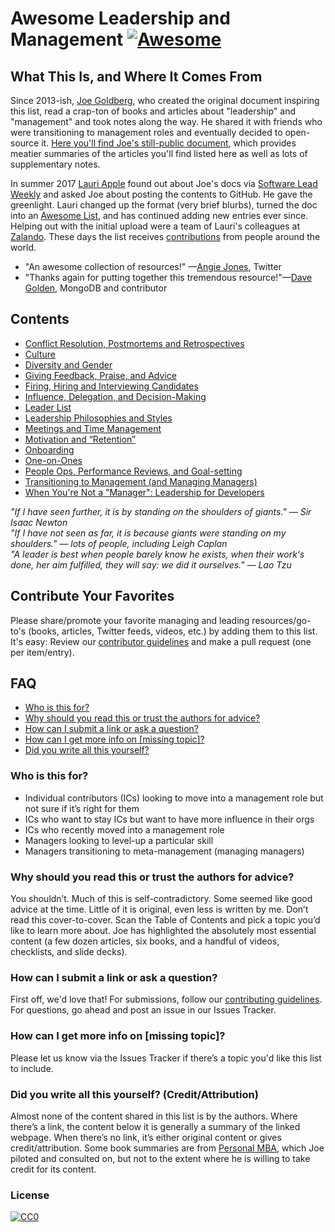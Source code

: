 # Awesome Leadership and Management [![Awesome](https://cdn.rawgit.com/sindresorhus/awesome/d7305f38d29fed78fa85652e3a63e154dd8e8829/media/badge.svg)](https://github.com/sindresorhus/awesome)

## What This Is, and Where It Comes From
Since 2013-ish, [Joe Goldberg](https://twitter.com/bostonsteamer), who created the original document inspiring this list, read a crap-ton of books and articles about "leadership" and "management" and took notes along the way. He shared it with friends who were transitioning to management roles and eventually decided to open-source it. [Here you'll find Joe's still-public document](https://docs.google.com/document/d/1R1O0OEsQpZcBcLheRlomDrmR2tyEpdRNFnjbLALmbH4/edit#heading=h.loq53mbwc6ut), which provides meatier summaries of the articles you'll find listed here as well as lots of supplementary notes.

In summer 2017 [Lauri Apple](https://twitter.com/lauritaapplez) found out about Joe's docs via [Software Lead Weekly](http://softwareleadweekly.com/) and asked Joe about posting the contents to GitHub. He gave the greenlight. Lauri changed up the format (very brief blurbs), turned the doc into an [Awesome List](https://github.com/sindresorhus/awesome), and has continued adding new entries ever since. Helping out with the initial upload were a team of Lauri's colleagues at [Zalando](https://jobs.zalando.com/tech/). These days the list receives [contributions](CONTRIBUTING.md) from people around the world.

- "An awesome collection of resources!" —[Angie Jones](https://twitter.com/techgirl1908/status/888771075294642178), Twitter
- "Thanks again for putting together this tremendous resource!"—[Dave Golden](https://twitter.com/xdg), MongoDB and contributor

## Contents
- [Conflict Resolution, Postmortems and Retrospectives](Conflict-Resolution-Postmortems-Retrospectives.md)
- [Culture](Culture.md)
- [Diversity and Gender](Diversity-and-Gender.md)
- [Giving Feedback, Praise, and Advice](Giving-Feedback-Praise-and-Advice.md)
- [Firing, Hiring and Interviewing Candidates](Hiring-and-Firing.md)
- [Influence, Delegation, and Decision-Making](Influence-Delegation-and-Decision-Making.md)
- [Leader List](Leader-List.md)
- [Leadership Philosophies and Styles](Leadership-Philosophies-and-Styles.md)
- [Meetings and Time Management](Meetings-and-Time-Management.md)
- [Motivation and “Retention”](/Motivation-Retention.md)
- [Onboarding](Onboarding.md)
- [One-on-Ones](One-on-Ones.md)
- [People Ops, Performance Reviews, and Goal-setting](People-Ops-Perf-Reviews-and-Goal-setting.md)
- [Transitioning to Management (and Managing Managers)](https://github.com/LappleApple/awesome-leading-and-managing/blob/master/Transitioning%20to%20Management.md)
- [When You're Not a "Manager": Leadership for Developers](Leadership-for-Developers.md)

*"If I have seen further, it is by standing on the shoulders of giants." — Sir Isaac Newton <br>
"If I have not seen as far, it is because giants were standing on my shoulders." — lots of people, including Leigh Caplan<br>
"A leader is best when people barely know he exists, when their work‘s done, her aim fulfilled, they will say: we did it ourselves." — Lao Tzu*

## Contribute Your Favorites
Please share/promote your favorite managing and leading resources/go-to's (books, articles, Twitter feeds, videos, etc.) by adding them to this list. It's easy: Review our [contributor guidelines](CONTRIBUTING.md) and make a pull request (one per item/entry). 

## FAQ
- [Who is this for?](#who-is-this-for)
- [Why should you read this or trust the authors for advice?](#why-should-you-read-this-or-trust-the-authors-for-advice)
- [How can I submit a link or ask a question?](#how-can-i-submit-a-link-or-ask-a-question)
- [How can I get more info on [missing topic]?](#how-can-i-get-more-info-on-missing-topic)
- [Did you write all this yourself?](#did-you-write-all-this-yourself-creditattribution)

### Who is this for?
- Individual contributors (ICs) looking to move into a management role but not sure if it’s right for them
- ICs who want to stay ICs but want to have more influence in their orgs
- ICs who recently moved into a management role
- Managers looking to level-up a particular skill
- Managers transitioning to meta-management (managing managers)

### Why should you read this or trust the authors for advice?
You shouldn’t. Much of this is self-contradictory. Some seemed like good advice at the time. Little of it is original, even less is written by me. Don’t read this cover-to-cover. Scan the Table of Contents and pick a topic you’d like to learn more about. Joe has highlighted the absolutely most essential content (a few dozen articles, six books, and a handful of videos, checklists, and slide decks).

### How can I submit a link or ask a question?
First off, we'd love that! For submissions, follow our [contributing guidelines](CONTRIBUTING.md). For questions, go ahead and post an issue in our Issues Tracker. 

### How can I get more info on [missing topic]?
Please let us know via the Issues Tracker if there’s a topic you'd like this list to include.

### Did you write all this yourself? (Credit/Attribution)
Almost none of the content shared in this list is by the authors. Where there’s a link, the content below it is generally a summary of the linked webpage. When there’s no link, it’s either original content or gives credit/attribution. Some book summaries are from [Personal MBA](https://personalmba.com/), which Joe piloted and consulted on, but not to the extent where he is willing to take credit for its content.

### License

[![CC0](http://mirrors.creativecommons.org/presskit/buttons/88x31/svg/cc-zero.svg)](https://creativecommons.org/publicdomain/zero/1.0/)
